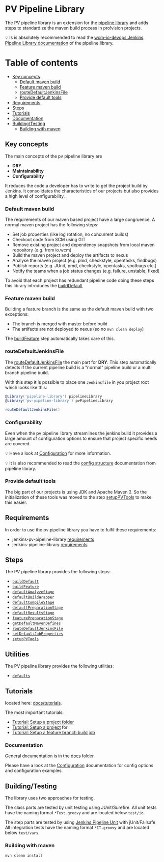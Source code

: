 # PV Pipeline Library

The PV pipeline library is an extension for the
[pipeline library](https://github.com/wcm-io-devops/jenkins-pipeline-library)
and adds steps to standardize the maven build process in pro!vision
projects.

:bulb: Is is absolutely recommended to read the
[wcm-io-devops Jenkins Pipeline Library documentation](https://github.com/wcm-io-devops/jenkins-pipeline-library/blob/master/README.md)
of the pipeline library.

# Table of contents
* [Key concepts](#key-concepts)
    * [Default maven build](#default-maven-build)
    * [Feature maven build](#feature-maven-build)
    * [routeDefaultJenkinsFile](#routedefaultjenkinsfile)
    * [Provide default tools](#provide-default-tools)
* [Requirements](#requirements)
* [Steps](#steps)
* [Tutorials](#tutorials)
* [Documentation](#documentation)
* [Building/Testing](#buildingtesting)
    * [Building with maven](#building-with-maven)

## Key concepts

The main concepts of the pv pipeline library are

* **DRY**
* **Maintainability**
* **Configurability**

It reduces the code a developer has to write to get the project build by
Jenkins. It consolidates the characteristics of our projects but also
provides a high level of configurability.

### Default maven build

The requirements of our maven based project have a large congruence.
A normal maven project has the following steps:

* Set job properties (like log rotation, no concurrent builds)
* Checkout code from SCM using GIT
* Remove existing project and dependency snapshots from local maven
  repository (e.g. from io.wcm)
* Build the maven project and deploy the artifacts to nexus
* Analyse the maven project (e.g. pmd, checkstyle, opentasks, findbugs)
* Publish reports (e.g. JUnit, pmd, checkstyle, opentasks, spotbugs etc.)
* Notify the teams when a job status changes (e.g. failure, unstable,
  fixed)

To avoid that each project has redundant pipeline code doing these steps
this library introduces the [buildDefault](vars/buildDefault.md)

### Feature maven build

Building a feature branch is the same as the default maven build with
two exceptions:

* The branch is merged with master before build
* The artifacts are not deployed to nexus (so no `mvn clean deploy`)

The [buildFeature](vars/buildFeature.groovy) step automatically takes
care of this.

### routeDefaultJenkinsFile

The [routeDefaultJenkinsFile](vars/routeDefaultJenkinsFile.md) the main part for **DRY**. This step automatically detects if the
current pipeline build is a "normal" pipeline build or a multi branch
pipeline build.

With this step it is possible to place one `Jenkinsfile` in you project
root which looks like this:

```groovy
@Library('pipeline-library') pipelineLibrary
@Library('pv-pipeline-library') pvPipelineLibrary

routeDefaultJenkinsFile()
```

### Configurability

Even when the pv pipeline library streamlines the jenkins build it
provides a large amount of configuration options to ensure that project
specific needs are covered.

:bulb: Have a look at [Configuration](docs/config-structure.md) for more
information.

:bulb: It is also recommended to read the
[config structure](https://github.com/wcm-io-devops/jenkins-pipeline-library/blob/master/docs/config-structure.md)
documentation from pipeline library.

### Provide default tools

The big part of our projects is using JDK and Apache Maven 3. So the
initialization of these tools was moved to the step
[setupPVTools](vars/setupPVTools.md) to make this easier.

## Requirements

In order to use the pv pipeline library you have to fulfil these
requirements:

* jenkins-pv-pipeline-library [requirements](docs/requirements.md)
* jenkins-pipeline-library [requirements](https://github.com/wcm-io-devops/jenkins-pipeline-library/blob/master/docs/requirements.md)

## Steps

The PV pipeline library provides the following steps:

* [`buildDefault`](vars/buildDefault.md)
* [`buildFeature`](vars/buildFeature.md)
* [`defaultAnalyzeStage`](vars/defaultAnalyzeStage.md)
* [`defaultBuildWrapper`](vars/defaultBuildWrapper.md)
* [`defaultCompileStage`](vars/defaultCompileStage.md)
* [`defaultPreparationStage`](vars/defaultPreparationStage.md)
* [`defaultResultsStage`](vars/defaultResultsStage.md)
* [`featurePreparationStage`](vars/featurePreparationStage.md)
* [`getDefaultMavenDefines`](vars/getDefaultMavenDefines.md)
* [`routeDefaultJenkinsFile`](vars/routeDefaultJenkinsFile.md)
* [`setDefaultJobProperties`](vars/setJobProperties.md)
* [`setupPVTools`](vars/setupPVTools.md)

## Utilities

The PV pipeline library provides the following utilities:

* [`defaults`](vars/defaults.md)

## Tutorials

located here: [docs/tutorials](docs/tutorials).

The most important tutorials:
* [Tutorial: Setup a project folder](docs/tutorials/setup-project-folder/README.md)
* [Tutorial: Setup a project](docs/tutorials/setup-project/README.md) for
* [Tutorial: Setup a feature branch build job](docs/tutorials/setup-feature-branch/README.md)

### Documentation

General documentation is in the [docs](docs) folder.

Please have a look at the [Configuration](docs/config-structure.md)
documentation for config options and configuration examples.

## Building/Testing

The library uses two approaches for testing.

The class parts are tested by unit testing using JUnit/Surefire. All
unit tests have the naming format `*Test.groovy` and are located below
`test/io`.

The step parts are tested by using
[Jenkins Pipeline Unit](https://github.com/lesfurets/JenkinsPipelineUnit)
with jUnit/Failsafe. All integration tests have the naming format
`*IT.groovy` and are located below `test/vars`.

### Building with maven

    mvn clean install
